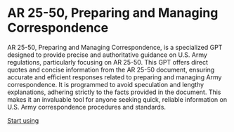 # AR 25-50, Preparing and Managing Correspondence

AR 25-50, Preparing and Managing Correspondence, is a specialized GPT designed to provide precise and authoritative guidance on U.S. Army regulations, particularly focusing on AR 25-50. This GPT offers direct quotes and concise information from the AR 25-50 document, ensuring accurate and efficient responses related to preparing and managing Army correspondence. It is programmed to avoid speculation and lengthy explanations, adhering strictly to the facts provided in the document. This makes it an invaluable tool for anyone seeking quick, reliable information on U.S. Army correspondence procedures and standards.

[Start using](https://chat.openai.com/g/g-7Sz0jOhNq)